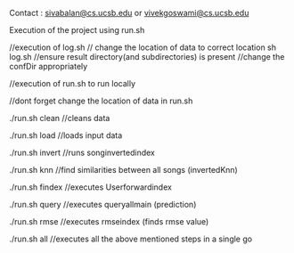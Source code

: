 Contact : sivabalan@cs.ucsb.edu or vivekgoswami@cs.ucsb.edu

Execution of the project using run.sh

//execution of log.sh
// change the location of data to correct location
sh log.sh
//ensure result directory(and subdirectories) is present 
//change the confDir appropriately


//execution of run.sh to run locally

//dont forget change the location of data in run.sh

./run.sh clean 
//cleans data

./run.sh load
//loads input data

./run.sh invert
//runs songinvertedindex

./run.sh knn
//find similarities between all songs (invertedKnn)

./run.sh findex
//executes Userforwardindex

./run.sh query
//executes queryallmain (prediction)

./run.sh rmse
//executes rmseindex (finds rmse value)

./run.sh all 
//executes all the above mentioned steps in a single go

